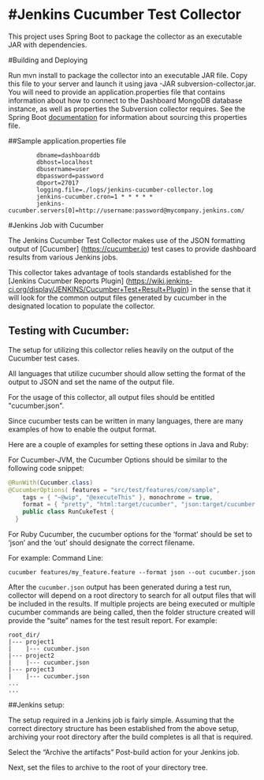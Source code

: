 #Jenkins Cucumber Test Collector
===============================

This project uses Spring Boot to package the collector as an executable JAR with dependencies.

#Building and Deploying


Run mvn install to package the collector into an executable JAR file. Copy this file to your server and launch it using
java -JAR subversion-collector.jar. You will need to provide an application.properties file that contains information about how
to connect to the Dashboard MongoDB database instance, as well as properties the Subversion collector requires. See
the Spring Boot [documentation](http://docs.spring.io/spring-boot/docs/current-SNAPSHOT/reference/htmlsingle/#boot-features-external-config-application-property-files)
for information about sourcing this properties file.

##Sample application.properties file
```
        dbname=dashboarddb 
        dbhost=localhost
        dbusername=user
        dbpassword=password
        dbport=27017
        logging.file=./logs/jenkins-cucumber-collector.log
        jenkins-cucumber.cron=1 * * * * *
        jenkins-cucumber.servers[0]=http://username:password@mycompany.jenkins.com/
```

#Jenkins Job with Cucumber

The Jenkins Cucumber Test Collector makes use of the JSON formatting output of [Cucumber] (https://cucumber.io) test cases to provide 
dashboard results from various Jenkins jobs. 

This collector takes advantage of tools standards established for the [Jenkins Cucumber Reports Plugin] (https://wiki.jenkins-ci.org/display/JENKINS/Cucumber+Test+Result+Plugin) 
in the sense that it will look for the common output files generated by cucumber in the designated location to populate the collector.


## Testing with Cucumber:

The setup for utilizing this collector relies heavily on the output of the Cucumber test cases. 

All languages that utilize cucumber should allow setting the format of the output to JSON and set the name of the output file. 

For the usage of this collector, all output files should be entitled "cucumber.json". 

Since cucumber tests can be written in many languages, there are many examples of how to enable the output format. 

Here are a couple of examples for setting these options in Java and Ruby:

For Cucumber-JVM, the Cucumber Options should be similar to the following code snippet:

```java
@RunWith(Cucumber.class) 
@CucumberOptions( features = "src/test/features/com/sample",
    tags = { "~@wip", "@executeThis" }, monochrome = true, 
    format = { "pretty", "html:target/cucumber", "json:target/cucumber.json" } ) 
    public class RunCukeTest { 
  } 
```
For Ruby Cucumber, the cucumber options for the ‘format’ should be set to ‘json’ and the ‘out’ should designate the correct filename. 

For example:
Command Line:
```shell
cucumber features/my_feature.feature --format json --out cucumber.json
```

After the `cucumber.json` output has been generated during a test run, collector will depend on a root directory to search 
for all output files that will be included in the results. If multiple projects are being executed or multiple cucumber commands are 
being called, then the folder structure created will provide the “suite” names for the test result report. For example:

```
root_dir/
|--- project1
|    |--- cucumber.json
|--- project2
|    |--- cucumber.json
|--- project3
|    |--- cucumber.json
...
...
```

##Jenkins setup:

The setup required in a Jenkins job is fairly simple. Assuming that the correct directory structure has been established from the above setup, 
archiving your root directory after the build completes is all that is required.

Select the “Archive the artifacts” Post-build action for your Jenkins job.


Next, set the files to archive to the root of your directory tree.
 
 








